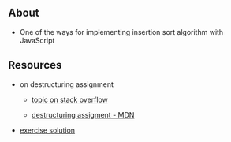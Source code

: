 ## About

- One of the ways for implementing insertion sort algorithm with JavaScript

## Resources

-   on destructuring assignment

    -   [topic on stack overflow](https://stackoverflow.com/questions/26999820/javascript-object-bracket-notation-navigation-on-left-side-of-assign)

    -   [destructuring assigment - MDN](https://developer.mozilla.org/en-US/docs/Web/JavaScript/Reference/Operators/Destructuring_assignment)

-   [exercise solution](https://youtu.be/Q_U71D3U23M)
